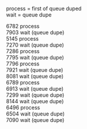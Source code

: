 process = first of queue duped  
wait = queue dupe

6782 process  
7903 wait (queue dupe)  
5145 process  
7270 wait (queue dupe)  
7286 process  
7795 wait (queue dupe)  
7796 process  
7921 wait (queue dupe)  
8081 wait (queue dupe)  
6789 process  
6913 wait (queue dupe)  
7299 wait (queue dupe)  
8144 wait (queue dupe)  
6496 process  
6504 wait (queue dupe)  
7090 wait (queue dupe)  
